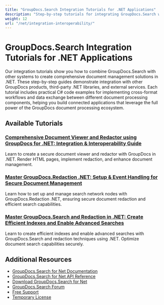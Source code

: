```yaml
---
title: "GroupDocs.Search Integration Tutorials for .NET Applications"
description: "Step-by-step tutorials for integrating GroupDocs.Search with other GroupDocs products, third-party libraries, and external systems in .NET."
weight: 12
url: "/net/integration-interoperability/"
---
```


# GroupDocs.Search Integration Tutorials for .NET Applications

Our integration tutorials show you how to combine GroupDocs.Search with other systems to create comprehensive document management solutions in .NET. These step-by-step guides demonstrate integration with other GroupDocs products, third-party .NET libraries, and external services. Each tutorial includes practical C# code examples for implementing cross-format workflows and data exchange between different document processing components, helping you build connected applications that leverage the full power of the GroupDocs document processing ecosystem.

## Available Tutorials

### [Comprehensive Document Viewer and Redactor using GroupDocs for .NET&#58; Integration & Interoperability Guide](./groupdocs-document-viewer-redactor-dotnet/)
Learn to create a secure document viewer and redactor with GroupDocs in .NET. Render HTML pages, implement redaction, and enhance document management.

### [Master GroupDocs.Redaction .NET&#58; Setup & Event Handling for Secure Document Management](./master-groupdocs-redaction-net-setup-events/)
Learn how to set up and manage search network nodes with GroupDocs.Redaction .NET, ensuring secure document redaction and efficient search capabilities.

### [Master GroupDocs.Search and Redaction in .NET&#58; Create Efficient Indexes and Enable Advanced Searches](./mastering-groupdocs-search-redaction-net/)
Learn to create efficient indexes and enable advanced searches with GroupDocs.Search and redaction techniques using .NET. Optimize document search capabilities securely.

## Additional Resources

- [GroupDocs.Search for Net Documentation](https://docs.groupdocs.com/search/net/)
- [GroupDocs.Search for Net API Reference](https://reference.groupdocs.com/search/net/)
- [Download GroupDocs.Search for Net](https://releases.groupdocs.com/search/net/)
- [GroupDocs.Search Forum](https://forum.groupdocs.com/c/search)
- [Free Support](https://forum.groupdocs.com/)
- [Temporary License](https://purchase.groupdocs.com/temporary-license/)
